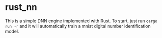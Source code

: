 # rust_nn
This is a simple DNN engine implemented with Rust. To start, just run `cargo run -r` and it will automatically train a mnist digital number identification model.
